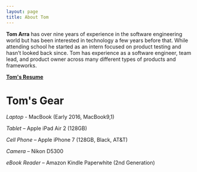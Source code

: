 ```yaml
---
layout: page
title: About Tom
---
```


**Tom Arra** has over nine years of experience in the software engineering world but has been interested in technology a few years before that. While attending school he started as an intern focused on product testing and hasn’t looked back since. Tom has experience as a software engineer, team lead, and product owner across many different types of products and frameworks.

[**Tom's Resume**](/assets/other/Tom_Arra_Resume.pdf)

# Tom's Gear

*Laptop* - MacBook (Early 2016, MacBook9,1)

*Tablet* – Apple iPad Air 2 (128GB)

*Cell Phone* – Apple iPhone 7 (128GB, Black, AT&T)

*Camera* – Nikon D5300

*eBook Reader* – Amazon Kindle Paperwhite (2nd Generation)
